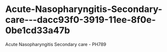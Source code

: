 # Acute-Nasopharyngitis-Secondary-care---dacc93f0-3919-11ee-8f0e-0be1cd33a47b
Acute Nasopharyngitis Secondary care - PH789
